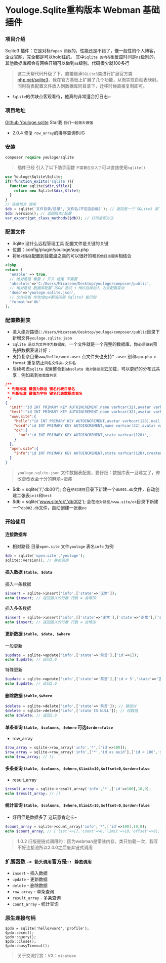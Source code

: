 # Youloge.Sqlite重构版本 Webman 基础插件 

### 项目介绍 

Sqlite3 插件：它是对标`fopen 函数`的，性能还是不错了，像一般性的个人博客，企业官网，完全都是可以hold住的。
其中`Sqlite 的内存型`反应时间是`ns`级别的，其他数据库都会有网络开销可以做到`ms`级别。代码很少就100多行

> 这二天帮代码升级了下，直接继承`SQLite3`类进行扩展官方类[php.net/sqlite3](https://www.php.net/manual/en/book.sqlite3.php)，我在官方基础上扩展了几个功能，从而实现自动表映射。同时将表配置文件放入到数据库同目录下，迁移时候直接复制即可。

- `Sqlite`的优缺点客观看待，他真的非常适合打日志~

### 项目地址

[Github Youloge.sqlite](https://github.com/youfeed/sqlite) Star我 `我们一起做大做强`

- 2.0.4 修复 `row_array`的排序查询BUG

### 安装

```php
composer require youloge/sqlite
```
> 插件已经 引入了以下助手函数 `不需要在引入了`可以直接使用`sqlite()`
``` php  
use Youloge\Sqlite\Sqlite;     
if(!function_exists('sqlite')){                  
  function sqlite($dir,$file){                     
    return new Sqlite($dir,$file);               
  }
}
// 任意地方 使用
$db = sqlite('文件目录/目录','文件名(不包含后缀)'); // 返回是一个`SQLite3 类`
$db::version(); // 返回版本/配置
var_export(get_class_methods($db)); // 打印全部方法

```

### 配置文件

- Sqlite 没什么远程管理工具 配置文件是关键的关键
- 位置：config/plugin/youloge/app.php
- 将`绝对路径`配置到挂载盘之类的可以很好的和`其他日志服务`相结合
```php
<?php
return [
  'enable' => true,
  // 绝对路径 需要 / 开头 结尾 不需要
  'absolute'=>'C:/Users/Micateam/Desktop/youloge/composer/public',
  // 相对路径 数据库配置`JSON`格式 + MD5后续加入 方式配置变动
  'dump'=>'youloge.sqlite.json',
  // 文件后缀 你改成mp4都没问题 Sqlite3 能识别
  'format'=>'db'
];

```
### 配置数据表 
- 进入绝对路径`C:/Users/Micateam/Desktop/youloge/composer/public`目录下新增文件`youloge.sqlite.json`
-  `Sqlite 是以为文件作为数据库`，一个文件就是一个完整的数据库，你`必须做到`预先把数据表设计好：
- 支持复杂目录`www/hello/word.user` 点文件夹也支持* `.user` 别和`app.php > format` 重复防止`同名文件夹-文件名`
- 后续考虑`sqlite 配置`整合到`absolute 绝对路径里`去加载，可以更好的分布式共享：例如丢到`挂载盘共享`

```json
/**
 * 判断标准 键值为数组 键名代表目录名
 * 判断标准 键值为字符 键名代表数据库表名
 */
{
  "init":"id INT PRIMARY KEY AUTOINCREMENT,name varhcar(32),avatar varhcar(128),mail varhcar(128)",
  "test":"id INT PRIMARY KEY AUTOINCREMENT,name varhcar(32),avatar varhcar(128),mail varhcar(128)",
  "www.site":{
    "hello":"id INT PRIMARY KEY AUTOINCREMENT,avatar varhcar(128),mail varhcar(128),created text(12)",
    "word":"id INT PRIMARY KEY AUTOINCREMENT,name varhcar(32),avatar varhcar(128),mail varhcar(128)",
    "ok":{
      "no":"id INT PRIMARY KEY AUTOINCREMENT,state varhcar(128)",
    }
  },
  "open.site":{
    "info":"id INT PRIMARY KEY AUTOINCREMENT,state varhcar(128),created text(12)"
  }
}

```
> `youloge.sqlite.json` 文件数据表配置，要仔细：数据库表一旦建立了，修改更改表会十分的麻烦+蛋疼
- $db = sqlite('/','db001'); 会在`绝对路径`目录下新建一个`db001.db`文件，自动创建二张表`init`和`test`
- $db = sqlite('www.site/ok','db002'); 会在`绝对路径/www.site/ok`目录下新建一个`db002.db`文件，自动创建一张表`no`

### 开始使用 

#### 连接数据库
- 相对路径 目录`open.site` 文件`youloge` 表名`info` 为例
``` php
$db = sqlite('open.site','youloge');
sqlite::version(); // 静态调用
```
#### 插入数据 `$table, $data`
插入一条数据
``` php
$insert = sqlite->insert('info',['state'=>'正常']);
echo $insert; // 返回插入的行数 行数 ≠ 自增ID
```
插入多条数据
``` php
$insert = sqlite->insert('info',[['state'=>'正常'],['state'=>'正常'],['state'=>'正常']]);
echo $insert; // 返回插入的行数 行数 ≠ 自增ID
```
#### 更新数据 `$table, $data, $where`
一般更新
``` php
$update = sqlite->update('info',['state'=>'禁言'],['id'=>1]);
echo $update; // 返回1,0
```
特殊更新 
``` php
$update = sqlite->update('info',['state'=>'禁言'],['id > 5','state'=>'正常']);
echo $update; // 返回1,0
```
#### 删除数据 `$table,$where`

``` php
$delete = sqlite->delete('info',['state'=>'禁言']); // 键值对
$delete = sqlite->delete('info',['state IS NULL']); // 纯数组
echo $delete; // 返回1,0
```
#### 单条查询 `$table, $columns, $where` 可选`$order=false`
- row_array
``` php
$row_array = sqlite->row_array('info','*',['id'=>100]);
$row_array = sqlite->row_array('info',['*','id as uuid'],['id < 100','state'=>'正常'],'created desc');
echo $row_array; // []
```
#### 多条查询 `$table, $columns, $where,$limit=10,$offset=0,$order=false`
- result_array
``` php
$result_array = sqlite->result_array('info','*',['id'=>100],10,0);
echo $result_array; // []
```
#### 统计查询 `$table, $columns, $where,$limit=10,$offset=0,$order=false`
- 好用但是数据多了 这玩意肯定卡~
``` php
$count_array = sqlite->count_array('info','*',['id'=>100],10,0);
echo $count_array; // ['list'=>[],'count'=>0,'limit'=>10,'offset'=>0];
```
> 1.0.2 旧版是链式调用的：因为webman是常驻内存，类只加载一次，我写不好连接池所以2.0.0之后废弃链式调用

### 扩展函数 `-> 箭头调用`官方是`:: 静态调用`
- `insert` - 插入数据
- `update` - 更新数据
- `delete` - 删除数据
- `row_array` - 单条查询
- `result_array` - 多条查询
- `count_array` - 统计查询

### 原生连接句柄
```
$pdo = sqlite('hello/word','profile');
$pdo::exec();
$pdo::query();
$pdo::close();
$pdo::busyTimeout();
```

> 关于交流打赏：VX：`micateam`
